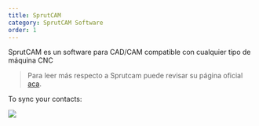 ```yaml
---
title: SprutCAM
category: SprutCAM Software
order: 1
---
```


SprutCAM es un software para CAD/CAM compatible con cualquier tipo de máquina CNC

> Para leer más respecto a Sprutcam puede revisar su página oficial [aca](https://sprutcam.com/).

To sync your contacts:


![](//placehold.it/800x600)

